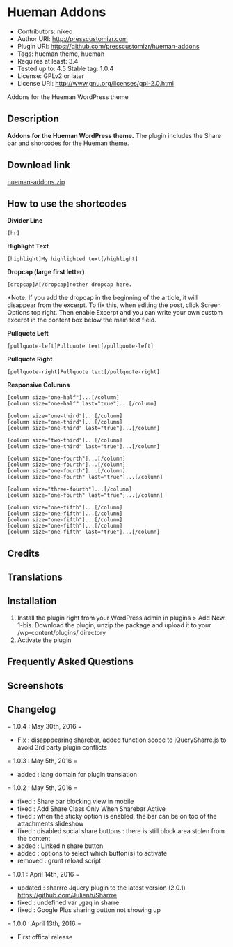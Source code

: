 # Hueman Addons #
* Contributors: nikeo
* Author URI: http://presscustomizr.com
* Plugin URI: https://github.com/presscustomizr/hueman-addons
* Tags: hueman theme, hueman
* Requires at least: 3.4
* Tested up to: 4.5
Stable tag: 1.0.4
* License: GPLv2 or later
* License URI: http://www.gnu.org/licenses/gpl-2.0.html

Addons for the Hueman WordPress theme

## Description ##

**Addons for the Hueman WordPress theme.**
The plugin includes the Share bar and shorcodes for the Hueman theme.

## Download link ##
[hueman-addons.zip](https://github.com/presscustomizr/hueman-addons/releases/download/v1.0.3/hueman-addons.zip)


## How to use the shortcodes ##

**Divider Line**
```
[hr]
```
    
**Highlight Text**
```
[highlight]My highlighted text[/highlight]
```
    
**Dropcap (large first letter)**
```
[dropcap]A[/dropcap]nother dropcap here.
```
    
*Note: If you add the dropcap in the beginning of the article, it will disappear from the excerpt. To fix this, when editing the post, click Screen Options top right. Then enable Excerpt and you can write your own custom excerpt in the content box below the main text field.

**Pullquote Left**
```
[pullquote-left]Pullquote text[/pullquote-left]
```
    
**Pullquote Right**
```
[pullquote-right]Pullquote text[/pullquote-right]
```
    
**Responsive Columns**
```
[column size="one-half"]...[/column]
[column size="one-half" last="true"]...[/column]

[column size="one-third"]...[/column]
[column size="one-third"]...[/column]
[column size="one-third" last="true"]...[/column]

[column size="two-third"]...[/column]
[column size="one-third" last="true"]...[/column]

[column size="one-fourth"]...[/column]
[column size="one-fourth"]...[/column]
[column size="one-fourth"]...[/column]
[column size="one-fourth" last="true"]...[/column]

[column size="three-fourth"]...[/column]
[column size="one-fourth" last="true"]...[/column]

[column size="one-fifth"]...[/column]
[column size="one-fifth"]...[/column]
[column size="one-fifth"]...[/column]
[column size="one-fifth"]...[/column]
[column size="one-fifth" last="true"]...[/column]
```    


## Credits ##



## Translations ##



## Installation ##

1. Install the plugin right from your WordPress admin in plugins > Add New. 
1-bis. Download the plugin, unzip the package and upload it to your /wp-content/plugins/ directory
2. Activate the plugin

## Frequently Asked Questions ##


## Screenshots ##



## Changelog ##
= 1.0.4 : May 30th, 2016 =
* Fix : disapppearing sharebar, added function scope to jQuerySharre.js to avoid 3rd party plugin conflicts

= 1.0.3 : May 5th, 2016 =
* added : lang domain for plugin translation

= 1.0.2 : May 5th, 2016 =
* fixed : Share bar blocking view in mobile
* fixed : Add Share Class Only When Sharebar Active
* fixed : when the sticky option is enabled, the bar can be on top of the attachments slideshow
* fixed : disabled social share buttons : there is still block area stolen from the content
* added : LinkedIn share button
* added : options to select which button(s) to activate
* removed : grunt reload script

= 1.0.1 : April 14th, 2016 =
* updated : sharrre Jquery plugin to the latest version (2.0.1) https://github.com/Julienh/Sharrre
* fixed : undefined var _gaq in sharre
* fixed : Google Plus sharing button not showing up

= 1.0.0 : April 13th, 2016 =
* First offical release
